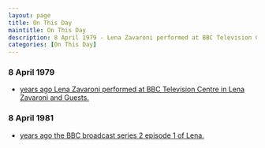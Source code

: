 ```yaml
---
layout: page
title: On This Day
maintitle: On This Day
description: 8 April 1979 - Lena Zavaroni performed at BBC Television Centre in Lena Zavaroni and Guests. 8 April 1981 - Lena series 2 episode 1.
categories: [On This Day]
---
```


### 8 April 1979
* [<span id="age1"></span> years ago Lena Zavaroni performed at BBC Television Centre in Lena Zavaroni and Guests.](/lena%20zavaroni%20and%20music/1979/04/08/lena-zavaroni-and-guests.html)

### 8 April 1981
* [<span id="age2"></span> years ago the BBC broadcast series 2 episode 1 of Lena.](/bbc%20one/lena%20-%20series%202/1981/04/08/lena.html)

<!-- Script for calculating number of years ago -->
<script>
var dob = '19790408';
var year = Number(dob.substr(0, 4));
var month = Number(dob.substr(4, 2)) - 1;
var day = Number(dob.substr(6, 2));
var today = new Date();
var age1 = today.getFullYear() - year;
if (today.getMonth() < month || (today.getMonth() == month && today.getDate() < day)) {
  age1--;
}
document.getElementById("age1").innerHTML=age1;

var dob = '19810408';
var year = Number(dob.substr(0, 4));
var month = Number(dob.substr(4, 2)) - 1;
var day = Number(dob.substr(6, 2));
var today = new Date();
var age2 = today.getFullYear() - year;
if (today.getMonth() < month || (today.getMonth() == month && today.getDate() < day)) {
  age2--;
}
document.getElementById("age2").innerHTML=age2;
</script>

